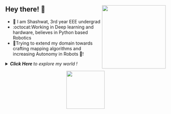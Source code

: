 ## Hey there! 👋 <img align="right" src="https://media.giphy.com/media/VzvwdRvla47jyjwLZR/giphy.gif" width="200" height="200" />

- :panda_face: I am Shashwat, 3rd year EEE undergrad
- :octocat:Working in Deep learning and hardware, believes in Python based Robotics
- :car:Trying to extend my domain towards crafting mapping algorithms and increasing Autonomy in Robots :robot:! 

<details>
  <summary><i> <b> Click Here </b> to explore my world ! </i>
<p align="center">  
  <img align="middle" src="https://media.giphy.com/media/wTrXRamYhQzsY/giphy.gif" width="120" height="120" />
</p> </summary>    
  
- 🔭 Researching on Robotics and Self Driving Systems
- :electric_plug: Engaged in improving Assistive Technology for the needy
- :robot: Hit me up collaborate on projects based on ROS (Robotics OS)
- ⚡ Fun fact: I am learning German!

<p align="center">
  <img align="right" src="https://media.giphy.com/media/xUA7aS269qm5PX7fa0/giphy.gif" width="50" height="300" />
</p>

![What Github says about me](https://github-readme-stats.vercel.app/api?username=shaxpy&show_icons=true&hide_border=true)

### Contact me at: <br>
<a href="https://www.linkedin.com/in/shaxpy28">
  <img align="left" alt="LinkedIn" width="30px" src="https://cdn.jsdelivr.net/npm/simple-icons@3.1.0/icons/linkedin.svg" />
</a>
<a href="mailto:shashwatpandey28@gmail.com">
  <img align="left" alt="Gmail" width="30px" src="https://cdn.jsdelivr.net/npm/simple-icons@3.1.0/icons/gmail.svg" />
</a>
<p align="center">
<img align="middle" src="https://media.giphy.com/media/QAsBwSjx9zVKoGp9nr/giphy.gif" width="250" height="250" />
</p>

</details>
